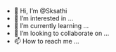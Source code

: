 - 👋 Hi, I’m @Sksathi
- 👀 I’m interested in ...
- 🌱 I’m currently learning ...
- 💞️ I’m looking to collaborate on ...
- 📫 How to reach me ...

<!---
Sksathi/Sksathi is a ✨ special ✨ repository because its `README.md` (this file) appears on your GitHub profile.
You can click the Preview link to take a look at your changes.
--->
